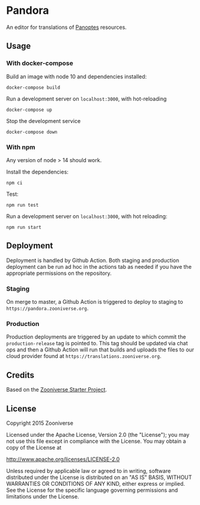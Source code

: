 # Pandora

An editor for translations of [Panoptes](https://github.com/zooniverse/Panoptes) resources.

## Usage

### With docker-compose

Build an image with node 10 and dependencies installed:

```docker-compose build```

Run a development server on `localhost:3000`, with hot-reloading

```docker-compose up```

Stop the development service

```docker-compose down```

### With npm

Any version of node > 14 should work.

Install the dependencies:

`npm ci`

Test:

```npm run test```

Run a development server on `localhost:3000`, with hot reloading:

```npm run start```

## Deployment

Deployment is handled by Github Action. Both staging and production deployment can be run ad hoc in the actions tab as needed if you have the appropriate permissions on the repository.

### Staging

On merge to master, a Github Action is triggered to deploy to staging to `https://pandora.zooniverse.org`.

### Production

Production deployments are triggered by an update to which commit the `production-release` tag is pointed to. This tag should be updated via chat ops and then a Github Action will run that builds and uploads the files to our cloud provider found at `https://translations.zooniverse.org`.

## Credits

Based on the [Zooniverse Starter Project](https://github.com/zooniverse/zoo-reduxify).

## License

Copyright 2015 Zooniverse

Licensed under the Apache License, Version 2.0 (the "License");
you may not use this file except in compliance with the License.
You may obtain a copy of the License at

   http://www.apache.org/licenses/LICENSE-2.0

Unless required by applicable law or agreed to in writing, software
distributed under the License is distributed on an "AS IS" BASIS,
WITHOUT WARRANTIES OR CONDITIONS OF ANY KIND, either express or implied.
See the License for the specific language governing permissions and
limitations under the License.

